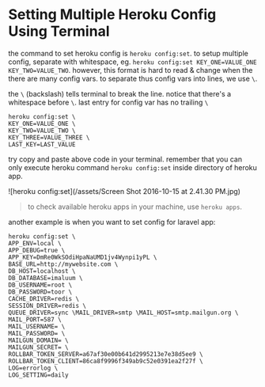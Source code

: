 # Setting Multiple Heroku Config Using Terminal

the command to set heroku config is `heroku config:set`. to setup multiple config, separate with whitespace, eg. `heroku config:set KEY_ONE=VALUE_ONE KEY_TWO=VALUE_TWO`. however, this format is hard to read & change when the there are many config vars. to separate thus config vars into lines, we use `\`.

the `\` (backslash) tells terminal to break the line. notice that there's a whitespace before `\`. last entry for config var has no trailing `\`

```
heroku config:set \
KEY_ONE=VALUE_ONE \
KEY_TWO=VALUE_TWO \
KEY_THREE=VALUE_THREE \
LAST_KEY=LAST_VALUE
```
try copy and paste above code in your terminal. remember that you can only execute heroku command `heroku config:set` inside directory of heroku app. 

![heroku config:set](/assets/Screen Shot 2016-10-15 at 2.41.30 PM.jpg)

> to check available heroku apps in your machine, use `heroku apps`.

another example is when you want to set config for laravel app:

```
heroku config:set \
APP_ENV=local \
APP_DEBUG=true \
APP_KEY=DmRe0WkSOdiHpaNaUMD1jv4Wynpi1yPL \
BASE_URL=http://mywebsite.com \
DB_HOST=localhost \
DB_DATABASE=imaluum \
DB_USERNAME=root \
DB_PASSWORD=toor \
CACHE_DRIVER=redis \
SESSION_DRIVER=redis \
QUEUE_DRIVER=sync \MAIL_DRIVER=smtp \MAIL_HOST=smtp.mailgun.org \
MAIL_PORT=587 \
MAIL_USERNAME= \
MAIL_PASSWORD= \
MAILGUN_DOMAIN= \
MAILGUN_SECRET= \
ROLLBAR_TOKEN_SERVER=a67af30e00b641d2995213e7e38d5ee9 \
ROLLBAR_TOKEN_CLIENT=86ca8f9996f349ab9c52e0391ea2f27f \
LOG=errorlog \
LOG_SETTING=daily
```
